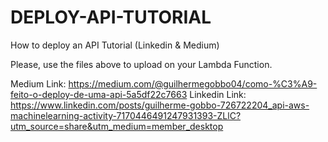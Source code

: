 # DEPLOY-API-TUTORIAL
How to deploy an API Tutorial (Linkedin &amp; Medium)

Please, use the files above to upload on your Lambda Function.

Medium Link: https://medium.com/@guilhermegobbo04/como-%C3%A9-feito-o-deploy-de-uma-api-5a5df22c7663
Linkedin Link: https://www.linkedin.com/posts/guilherme-gobbo-726722204_api-aws-machinelearning-activity-7170446491247931393-ZLlC?utm_source=share&utm_medium=member_desktop
